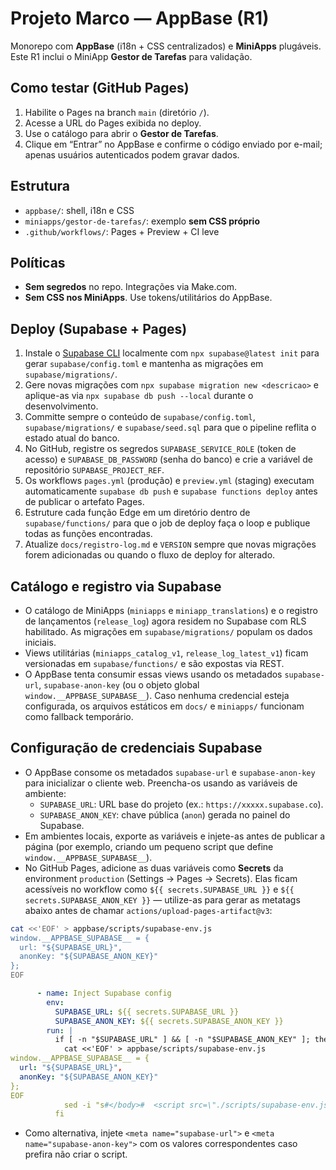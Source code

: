 # Projeto Marco — AppBase (R1)

Monorepo com **AppBase** (i18n + CSS centralizados) e **MiniApps** plugáveis.
Este R1 inclui o MiniApp **Gestor de Tarefas** para validação.

## Como testar (GitHub Pages)
1. Habilite o Pages na branch `main` (diretório `/`).
2. Acesse a URL do Pages exibida no deploy.
3. Use o catálogo para abrir o **Gestor de Tarefas**.
4. Clique em “Entrar” no AppBase e confirme o código enviado por e-mail; apenas usuários autenticados podem gravar dados.

## Estrutura
- `appbase/`: shell, i18n e CSS
- `miniapps/gestor-de-tarefas/`: exemplo **sem CSS próprio**
- `.github/workflows/`: Pages + Preview + CI leve

## Políticas
- **Sem segredos** no repo. Integrações via Make.com.
- **Sem CSS nos MiniApps**. Use tokens/utilitários do AppBase.

## Deploy (Supabase + Pages)
1. Instale o [Supabase CLI](https://supabase.com/docs/guides/cli) localmente com `npx supabase@latest init` para gerar `supabase/config.toml` e mantenha as migrações em `supabase/migrations/`.
2. Gere novas migrações com `npx supabase migration new <descricao>` e aplique-as via `npx supabase db push --local` durante o desenvolvimento.
3. Committe sempre o conteúdo de `supabase/config.toml`, `supabase/migrations/` e `supabase/seed.sql` para que o pipeline reflita o estado atual do banco.
4. No GitHub, registre os segredos `SUPABASE_SERVICE_ROLE` (token de acesso) e `SUPABASE_DB_PASSWORD` (senha do banco) e crie a variável de repositório `SUPABASE_PROJECT_REF`.
5. Os workflows `pages.yml` (produção) e `preview.yml` (staging) executam automaticamente `supabase db push` e `supabase functions deploy` antes de publicar o artefato Pages.
6. Estruture cada função Edge em um diretório dentro de `supabase/functions/` para que o job de deploy faça o loop e publique todas as funções encontradas.
7. Atualize `docs/registro-log.md` e `VERSION` sempre que novas migrações forem adicionadas ou quando o fluxo de deploy for alterado.

## Catálogo e registro via Supabase
- O catálogo de MiniApps (`miniapps` e `miniapp_translations`) e o registro de lançamentos (`release_log`) agora residem no Supabase com RLS habilitado. As migrações em `supabase/migrations/` populam os dados iniciais.
- Views utilitárias (`miniapps_catalog_v1`, `release_log_latest_v1`) ficam versionadas em `supabase/functions/` e são expostas via REST.
- O AppBase tenta consumir essas views usando os metadados `supabase-url`, `supabase-anon-key` (ou o objeto global `window.__APPBASE_SUPABASE__`). Caso nenhuma credencial esteja configurada, os arquivos estáticos em `docs/` e `miniapps/` funcionam como fallback temporário.

## Configuração de credenciais Supabase
- O AppBase consome os metadados `supabase-url` e `supabase-anon-key` para inicializar o cliente web. Preencha-os usando as variáveis de ambiente:
  - `SUPABASE_URL`: URL base do projeto (ex.: `https://xxxxx.supabase.co`).
  - `SUPABASE_ANON_KEY`: chave pública (`anon`) gerada no painel do Supabase.
- Em ambientes locais, exporte as variáveis e injete-as antes de publicar a página (por exemplo, criando um pequeno script que define `window.__APPBASE_SUPABASE__`).
- No GitHub Pages, adicione as duas variáveis como **Secrets** da environment `production` (Settings → Pages → Secrets). Elas ficam acessíveis no workflow como `${{ secrets.SUPABASE_URL }}` e `${{ secrets.SUPABASE_ANON_KEY }}` — utilize-as para gerar as metatags abaixo antes de chamar `actions/upload-pages-artifact@v3`:

```sh
cat <<'EOF' > appbase/scripts/supabase-env.js
window.__APPBASE_SUPABASE__ = {
  url: "${SUPABASE_URL}",
  anonKey: "${SUPABASE_ANON_KEY}"
};
EOF
```

```yaml
      - name: Inject Supabase config
        env:
          SUPABASE_URL: ${{ secrets.SUPABASE_URL }}
          SUPABASE_ANON_KEY: ${{ secrets.SUPABASE_ANON_KEY }}
        run: |
          if [ -n "$SUPABASE_URL" ] && [ -n "$SUPABASE_ANON_KEY" ]; then
            cat <<'EOF' > appbase/scripts/supabase-env.js
window.__APPBASE_SUPABASE__ = {
  url: "${SUPABASE_URL}",
  anonKey: "${SUPABASE_ANON_KEY}"
};
EOF
            sed -i "s#</body>#  <script src=\"./scripts/supabase-env.js\"></script>\n</body>#" appbase/index.html
          fi
```

- Como alternativa, injete `<meta name="supabase-url">` e `<meta name="supabase-anon-key">` com os valores correspondentes caso prefira não criar o script.
